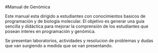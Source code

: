 #Manual de Genómica

Este manual esta dirigido a estudiantes con conocimientos basicos de programación y de biología molecular. El objetivo es generar una guía sencilla y didáctica para mejorar la comprensión de los estudiantes que posean interes en programación y genómica.

Se presentan laboratorios, actividades y resolucion de problemas y dudas que van surgiendo a medida que se van presentando. 
